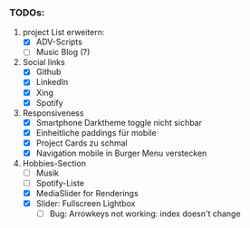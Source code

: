 ### TODOs:

1. project List erweitern: 
    - [x] ADV-Scripts
    - [ ] Music Blog (?)

2. Social links
    - [x] Github
    - [x] LinkedIn
    - [x] Xing
    - [x] Spotify

3. Responsiveness
    - [x] Smartphone Darktheme toggle nicht sichbar
    - [x] Einheitliche paddings für mobile
    - [x] Project Cards zu schmal
    - [x] Navigation mobile in Burger Menu verstecken

4. Hobbies-Section
    - [ ] Musik
    - [ ] Spotify-Liste
    - [x] MediaSlider for Renderings
    - [x] Slider: Fullscreen Lightbox
        - [ ] Bug: Arrowkeys not working: index doesn't change